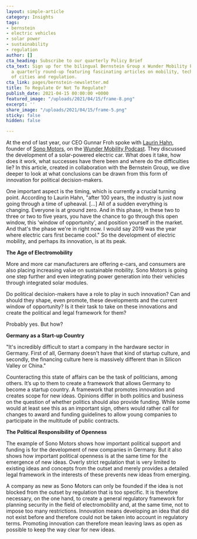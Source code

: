 ```yaml
---
layout: simple-article
category: Insights
tags:
- bernstein
- electric vehicles
- solar power
- sustainability
- regulation
author: []
cta_heading: Subscribe to our quarterly Policy Brief
cta_text: Sign up for the bilingual Bernstein Group x Wunder Mobility Policy Brief,
  a quarterly round-up featuring fascinating articles on mobility, tech, the role
  of cities and regulation.
cta_link: pages/bernstein-newsletter.md
title: To Regulate Or Not To Regulate?
publish_date: 2021-04-15 00:00:00 +0000
featured_image: "/uploads/2021/04/15/frame-8.png"
excerpt: ''
share_image: "/uploads/2021/04/15/frame-5.png"
sticky: false
hidden: false

---
```

At the end of last year, our CEO Gunnar Froh spoke with [Laurin Hahn](https://www.linkedin.com/in/laurin-hahn-162680127/), founder of [Sono Motors](https://www.linkedin.com/company/sono-motors-gmbh/), on the [Wunder Mobility Podcast](https://linktr.ee/wundermobility). They discussed the development of a solar-powered electric car. What does it take, how does it work, what successes have there been and where do the difficulties lie? In this article, created in collaboration with the Bernstein Group, we dive deeper to look at what conclusions can be drawn from this form of innovation for political decision-makers.

One important aspect is the timing, which is currently a crucial turning point. According to Laurin Hahn, "after 100 years, the industry is just now going through a time of upheaval. \[...\] All of a sudden everything is changing. Everyone is at ground zero. And in this phase, in these two to three or two to five years, you have the chance to go through this open window, this 'window of opportunity', and position yourself in the market. And that's the phase we're in right now. I would say 2019 was the year where electric cars first became cool." So the development of electric mobility, and perhaps its innovation, is at its peak.

**The Age of Electromobility**

More and more car manufacturers are offering e-cars, and consumers are also placing increasing value on sustainable mobility. Sono Motors is going one step further and even integrating power generation into their vehicles through integrated solar modules.

Do political decision-makers have a role to play in such innovation? Can and should they shape, even promote, these developments and the current window of opportunity? Is it their task to take on these innovations and create the political and legal framework for them?

Probably yes. But how?

**Germany as a Start-up Country**

"It's incredibly difficult to start a company in the hardware sector in Germany. First of all, Germany doesn't have that kind of startup culture, and secondly, the financing culture here is massively different than in Silicon Valley or China."

Counteracting this state of affairs can be the task of politicians, among others. It’s up to them to create a framework that allows Germany to become a startup country. A framework that promotes innovation and creates scope for new ideas. Opinions differ in both politics and business on the question of whether politics should also provide funding. While some would at least see this as an important sign, others would rather call for changes to award and funding guidelines to allow young companies to participate in the multitude of public contracts.

**The Political Responsibility of Openness**

The example of Sono Motors shows how important political support and funding is for the development of new companies in Germany. But it also shows how important political openness is at the same time for the emergence of new ideas. Overly strict regulation that is very limited to existing ideas and concepts from the outset and merely provides a detailed legal framework in the interests of these prevents new ideas from emerging.

A company as new as Sono Motors can only be founded if the idea is not blocked from the outset by regulation that is too specific. It is therefore necessary, on the one hand, to create a general regulatory framework for planning security in the field of electromobility and, at the same time, not to impose too many restrictions. Innovation means developing an idea that did not exist before and therefore could not be taken into account in regulatory terms. Promoting innovation can therefore mean leaving laws as open as possible to keep the way clear for new ideas.